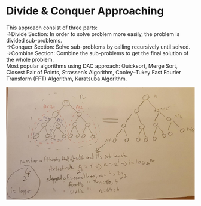 # Divide & Conquer Approaching
This approach consist of three parts: <br/>
 ->Divide Section: In order to solve problem more easily, the problem is divided sub-problems.  <br/>
 ->Conquer Section: Solve sub-problems by calling recursively until solved.     <br/>
 ->Combine Section: Combine the sub-problems to get the final solution of the whole problem.  <br/>
 Most popular algorithms using DAC approach: Quicksort, Merge Sort, Closest Pair of Points, Strassen’s Algorithm, Cooley–Tukey Fast Fourier Transform (FFT) Algorithm, Karatsuba Algorithm. <br/>

![](https://github.com/Mrfrktmrck19/Notes-on-Approaches-Algorithms/blob/main/images/dvideConquer.jpeg)
